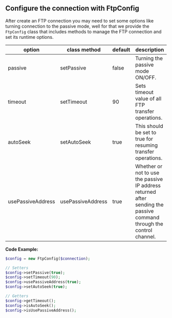 ## Configure the connection with FtpConfig

After create an FTP connection you may need to set some options like turning connection to the passive mode, well for that we provide the `FtpConfig` class that includes methods to manage the FTP connection and set its runtime options.

option            | class method      | default | description
---               |---                |---      |---
passive           | setPassive        | false   | Turning the passive mode ON/OFF.
timeout           | setTimeout        | 90      | Sets timeout value of all FTP transfer operations.
autoSeek          | setAutoSeek       | true    | This should be set to true for resuming transfer operations.
usePassiveAddress | usePassiveAddress | true    | Whether or not to use the passive IP address returned after sending the passive command through the control channel.

**Code Example:**

```php
$config = new FtpConfig($connection);

// Setters
$config->setPassive(true);
$config->setTimeout(90);
$config->usePassiveAddress(true);
$config->setAutoSeek(true);

// Getters
$config->getTimeout();
$config->isAutoSeek();
$config->isUsePassiveAddress();
```
